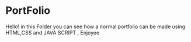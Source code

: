 # PortFolio
Hello! in this Folder you can see how a normal portfolio can be made using HTML,CSS and JAVA SCRIPT , Enjoyee
